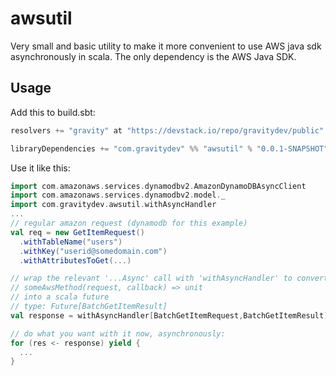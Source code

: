 awsutil
=======

Very small and basic utility to make it more convenient to use AWS java sdk asynchronously in scala. The only dependency is the AWS Java SDK.

Usage
-----

Add this to build.sbt:
```sbt
resolvers += "gravity" at "https://devstack.io/repo/gravitydev/public"

libraryDependencies += "com.gravitydev" %% "awsutil" % "0.0.1-SNAPSHOT"
```

Use it like this:
```scala
import com.amazonaws.services.dynamodbv2.AmazonDynamoDBAsyncClient
import com.amazonaws.services.dynamodbv2.model._
import com.gravitydev.awsutil.withAsyncHandler
... 
// regular amazon request (dynamodb for this example)
val req = new GetItemRequest()
  .withTableName("users")
  .withKey("userid@somedomain.com")
  .withAttributesToGet(...)

// wrap the relevant '...Async' call with 'withAsyncHandler' to convert the aws call from:
// someAwsMethod(request, callback) => unit 
// into a scala future
// type: Future[BatchGetItemResult]
val response = withAsyncHandler[BatchGetItemRequest,BatchGetItemResult](client.batchGetItemAsync(req, _))

// do what you want with it now, asynchronously:
for (res <- response) yield {
  ...
}
```
